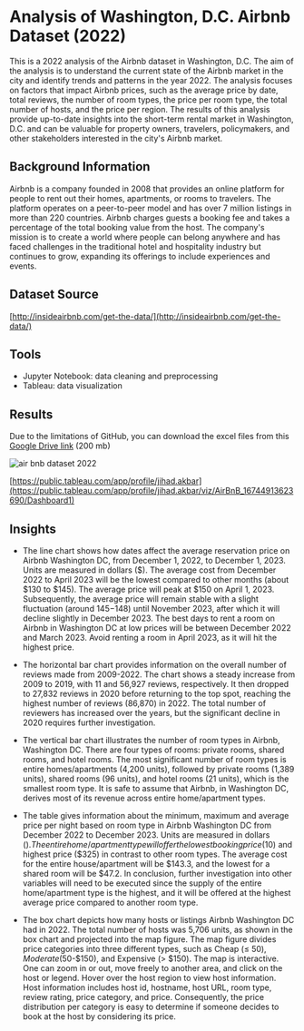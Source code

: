 
# Analysis of Washington, D.C. Airbnb Dataset (2022)

This is a 2022 analysis of the Airbnb dataset in Washington, D.C. The aim of the analysis is to understand the current state of the Airbnb market in the city and identify trends and patterns in the year 2022. The analysis focuses on factors that impact Airbnb prices, such as the average price by date, total reviews, the number of room types, the price per room type, the total number of hosts, and the price per region. The results of this analysis provide up-to-date insights into the short-term rental market in Washington, D.C. and can be valuable for property owners, travelers, policymakers, and other stakeholders interested in the city's Airbnb market.
## Background Information

Airbnb is a company founded in 2008 that provides an online platform for people to rent out their homes, apartments, or rooms to travelers. The platform operates on a peer-to-peer model and has over 7 million listings in more than 220 countries. Airbnb charges guests a booking fee and takes a percentage of the total booking value from the host. The company's mission is to create a world where people can belong anywhere and has faced challenges in the traditional hotel and hospitality industry but continues to grow, expanding its offerings to include experiences and events.
## Dataset Source

[http://insideairbnb.com/get-the-data/](http://insideairbnb.com/get-the-data/)
## Tools
* Jupyter Notebook: data cleaning and preprocessing
* Tableau: data visualization
## Results
Due to the limitations of GitHub, you can download the excel files from this [Google Drive link](https://drive.google.com/drive/folders/1nYoGvTirGfiSJ1rieokX-npsr6AmnbWC?usp=sharing) (200 mb)

![air bnb dataset 2022](https://blogger.googleusercontent.com/img/b/R29vZ2xl/AVvXsEjWgPAAlBV8UMk_5Dp_b4wgTGwVbqZYMYszafpaDoMuPc9vkiL234GlfBTU2H4zdrv1OusFo_TuWkBrQm2bSVPzDdnkoEDWU2i8yNyS7VBJ5BJSVSGFSfZ8hUc29xCGWc_q64CscYhO0jmI8JtN4djKkF5r7SyOVNKZndXzp0FmTeXB1Z8oAnsQe6ok/s1600/air-bnb-dataset-2022.png)

[https://public.tableau.com/app/profile/jihad.akbar](https://public.tableau.com/app/profile/jihad.akbar/viz/AirBnB_16744913623690/Dashboard1)

## Insights

* The line chart shows how dates affect the average reservation price on Airbnb Washington DC, from December 1, 2022, to December 1, 2023. Units are measured in dollars ($). The average cost from December 2022 to April 2023 will be the lowest compared to other months (about $130 to $145). The average price will peak at $150 on April 1, 2023. Subsequently, the average price will remain stable with a slight fluctuation (around $145-$148) until November 2023, after which it will decline slightly in December 2023. The best days to rent a room on Airbnb in Washington DC at low prices will be between December 2022 and March 2023. Avoid renting a room in April 2023, as it will hit the highest price.

* The horizontal bar chart provides information on the overall number of reviews made from 2009-2022. The chart shows a steady increase from 2009 to 2019, with 11 and 56,927 reviews, respectively. It then dropped to 27,832 reviews in 2020 before returning to the top spot, reaching the highest number of reviews (86,870) in 2022. The total number of reviewers has increased over the years, but the significant decline in 2020 requires further investigation.

* The vertical bar chart illustrates the number of room types in Airbnb, Washington DC. There are four types of rooms: private rooms, shared rooms, and hotel rooms. The most significant number of room types is entire homes/apartments (4,200 units), followed by private rooms (1,389 units), shared rooms (96 units), and hotel rooms (21 units), which is the smallest room type. It is safe to assume that Airbnb, in Washington DC, derives most of its revenue across entire home/apartment types.

* The table gives information about the minimum, maximum and average price per night based on room type in Airbnb Washington DC from December 2022 to December 2023. Units are measured in dollars ($). The entire home/apartment type will offer the lowest booking price ($10) and highest price ($325) in contrast to other room types. The average cost for the entire house/apartment will be $143.3, and the lowest for a shared room will be $47.2. In conclusion, further investigation into other variables will need to be executed since the supply of the entire home/apartment type is the highest, and it will be offered at the highest average price compared to another room type.

* The box chart depicts how many hosts or listings Airbnb Washington DC had in 2022. The total number of hosts was 5,706 units, as shown in the box chart and projected into the map figure. The map figure divides price categories into three different types, such as Cheap (≤ $50), Moderate ($50-$150), and Expensive (> $150). The map is interactive. One can zoom in or out, move freely to another area, and click on the host or legend. Hover over the host region to view host information. Host information includes host id, hostname, host URL, room type, review rating, price category, and price. Consequently, the price distribution per category is easy to determine if someone decides to book at the host by considering its price.
